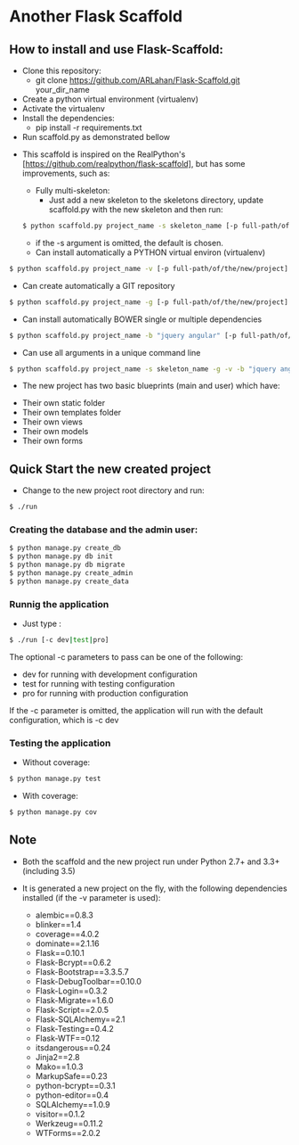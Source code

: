 # Another Flask Scaffold

## How to install and use Flask-Scaffold:
  - Clone this repository:
    - git clone https://github.com/ARLahan/Flask-Scaffold.git your_dir_name
  - Create a python virtual environment (virtualenv)
  - Activate the virtualenv
  - Install the dependencies:
    - pip install -r requirements.txt
  - Run scaffold.py as demonstrated bellow

* This scaffold is inspired on the RealPython's [https://github.com/realpython/flask-scaffold],
but has some improvements, such as:

  * Fully multi-skeleton:
    - Just add a new skeleton to the skeletons directory,
      update scaffold.py with the new skeleton and then run:

   ```sh
   $ python scaffold.py project_name -s skeleton_name [-p full-path/of/the/new/project]
   ```
    - if the -s argument is omitted, the default is chosen.

  * Can install automatically a PYTHON virtual environ (virtualenv)

 ```sh
 $ python scaffold.py project_name -v [-p full-path/of/the/new/project]
 ```

  * Can create automatically a GIT repository

 ```sh
 $ python scaffold.py project_name -g [-p full-path/of/the/new/project]
 ```

  * Can install automatically BOWER single or multiple dependencies

 ```sh
 $ python scaffold.py project_name -b "jquery angular" [-p full-path/of/the/new/project]
 ```

  * Can use all arguments in a unique command line

 ```sh
 $ python scaffold.py project_name -s skeleton_name -g -v -b "jquery angular" [-p full-path/of/the/new/project]
 ```

  * The new project has two basic blueprints (main and user) which have:
   - Their own static folder
   - Their own templates folder
   - Their own views
   - Their own models
   - Their own forms


## Quick Start the new created project

  * Change to the new project root directory and run:

```sh
$ ./run
```

### Creating the database and the admin user:

```sh
$ python manage.py create_db
$ python manage.py db init
$ python manage.py db migrate
$ python manage.py create_admin
$ python manage.py create_data
```

### Runnig the application
  * Just type :

```sh
$ ./run [-c dev|test|pro]
```

The optional -c parameters to pass can be one of the following:
   - dev   for running with development configuration
   - test  for running with testing configuration
   - pro   for running with production configuration

 If the -c parameter is omitted, the application will run with
 the default configuration, which is -c dev


### Testing the application

 * Without coverage:

```sh
$ python manage.py test
```

 * With coverage:

```sh
$ python manage.py cov
```

## Note

* Both the scaffold and the new project run under Python 2.7+ and 3.3+ (including 3.5)

* It is generated a new project on the fly, with the following
 dependencies installed (if the -v parameter is used):
  - alembic==0.8.3
  - blinker==1.4
  - coverage==4.0.2
  - dominate==2.1.16
  - Flask==0.10.1
  - Flask-Bcrypt==0.6.2
  - Flask-Bootstrap==3.3.5.7
  - Flask-DebugToolbar==0.10.0
  - Flask-Login==0.3.2
  - Flask-Migrate==1.6.0
  - Flask-Script==2.0.5
  - Flask-SQLAlchemy==2.1
  - Flask-Testing==0.4.2
  - Flask-WTF==0.12
  - itsdangerous==0.24
  - Jinja2==2.8
  - Mako==1.0.3
  - MarkupSafe==0.23
  - python-bcrypt==0.3.1
  - python-editor==0.4
  - SQLAlchemy==1.0.9
  - visitor==0.1.2
  - Werkzeug==0.11.2
  - WTForms==2.0.2
